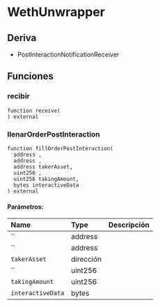 # WethUnwrapper






## Deriva
- PostInteractionNotificationReceiver

## Funciones
### recibir
```solidity
function receive(
) external
```




### llenarOrderPostInteraction
```solidity
function fillOrderPostInteraction(
  address ,
  address ,
  address takerAsset,
  uint256 ,
  uint256 takingAmount,
  bytes interactiveData
) external
```


#### Parámetros:
| Name | Type | Descripción                                                          |
| :--- | :--- | :------------------------------------------------------------------- |
|`` | address | 
|`` | address | 
|`takerAsset` | dirección | 
|`` | uint256 | 
|`takingAmount` | uint256 | 
|`interactiveData` | bytes | 

